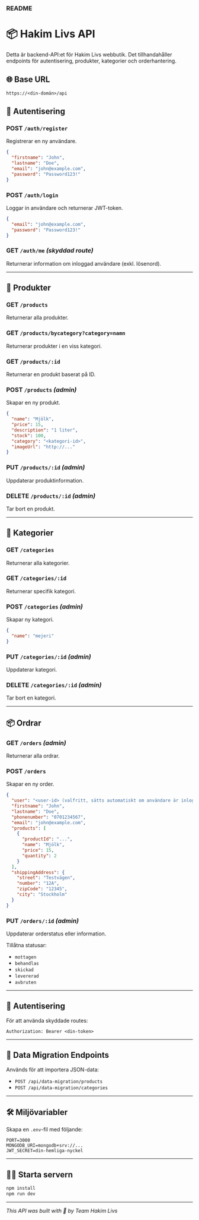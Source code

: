 ### README

# 📦 Hakim Livs API

Detta är backend-API:et för Hakim Livs webbutik. Det tillhandahåller endpoints för autentisering, produkter, kategorier och orderhantering.

## 🌐 Base URL
```
https://<din-domän>/api
```

## 🔐 Autentisering

### POST `/auth/register`
Registrerar en ny användare.

```json
{
  "firstname": "John",
  "lastname": "Doe",
  "email": "john@example.com",
  "password": "Password123!"
}
```

### POST `/auth/login`
Loggar in användare och returnerar JWT-token.

```json
{
  "email": "john@example.com",
  "password": "Password123!"
}
```

### GET `/auth/me` *(skyddad route)*
Returnerar information om inloggad användare (exkl. lösenord).

---

## 🛒 Produkter

### GET `/products`
Returnerar alla produkter.

### GET `/products/bycategory?category=namn`
Returnerar produkter i en viss kategori.

### GET `/products/:id`
Returnerar en produkt baserat på ID.

### POST `/products` *(admin)*
Skapar en ny produkt.

```json
{
  "name": "Mjölk",
  "price": 15,
  "description": "1 liter",
  "stock": 100,
  "category": "<kategori-id>",
  "imageUrl": "http://..."
}
```

### PUT `/products/:id` *(admin)*
Uppdaterar produktinformation.

### DELETE `/products/:id` *(admin)*
Tar bort en produkt.

---

## 📂 Kategorier

### GET `/categories`
Returnerar alla kategorier.

### GET `/categories/:id`
Returnerar specifik kategori.

### POST `/categories` *(admin)*
Skapar ny kategori.

```json
{
  "name": "mejeri"
}
```

### PUT `/categories/:id` *(admin)*
Uppdaterar kategori.

### DELETE `/categories/:id` *(admin)*
Tar bort en kategori.

---

## 📦 Ordrar

### GET `/orders` *(admin)*
Returnerar alla ordrar.

### POST `/orders`
Skapar en ny order.

```json
{
  "user": "<user-id> (valfritt, sätts automatiskt om användare är inloggad)",
  "firstname": "John",
  "lastname": "Doe",
  "phonenumber": "0701234567",
  "email": "john@example.com",
  "products": [
    {
      "productId": "...",
      "name": "Mjölk",
      "price": 15,
      "quantity": 2
    }
  ],
  "shippingAddress": {
    "street": "Testvägen",
    "number": "12A",
    "zipCode": "12345",
    "city": "Stockholm"
  }
}
```

### PUT `/orders/:id` *(admin)*
Uppdaterar orderstatus eller information.

Tillåtna statusar:
- `mottagen`
- `behandlas`
- `skickad`
- `levererad`
- `avbruten`

---

## 🔑 Autentisering
För att använda skyddade routes:
```http
Authorization: Bearer <din-token>
```

---

## 📁 Data Migration Endpoints

Används för att importera JSON-data:

- `POST /api/data-migration/products`
- `POST /api/data-migration/categories`

---

## 🛠️ Miljövariabler

Skapa en `.env`-fil med följande:
```env
PORT=3000
MONGODB_URI=mongodb+srv://...
JWT_SECRET=din-hemliga-nyckel
```

---

## 🧑‍💻 Starta servern
```bash
npm install
npm run dev
```

---

_This API was built with 💚 by Team Hakim Livs_

